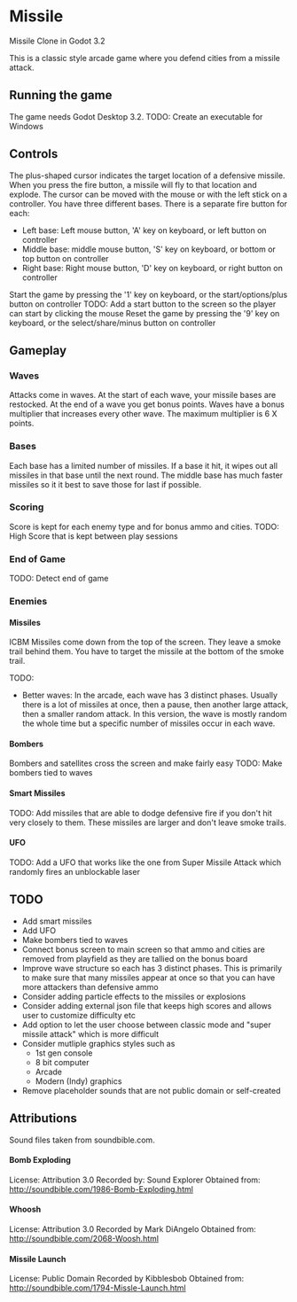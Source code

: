 # Missile
Missile Clone in Godot 3.2

This is a classic style arcade game where you defend cities from a missile attack.

## Running the game
The game needs Godot Desktop 3.2. 
TODO: Create an executable for Windows

## Controls
The plus-shaped cursor indicates the target location of a defensive missile. When you press the fire button, a missile will fly to that location and explode.
The cursor can be moved with the mouse or with the left stick on a controller.
You have three different bases. There is a separate fire button for each:

- Left base: Left mouse button, 'A' key on keyboard, or left button on controller
- Middle base: middle mouse button, 'S' key on keyboard, or bottom or top button on controller
- Right base: Right mouse button, 'D' key on keyboard, or right button on controller

Start the game by pressing the '1' key on keyboard, or the start/options/plus button on controller
TODO: Add a start button to the screen so the player can start by clicking the mouse
Reset the game by pressing the '9' key on keyboard, or the select/share/minus button on controller

## Gameplay
### Waves
Attacks come in waves. At the start of each wave, your missile bases are restocked. 
At the end of a wave you get bonus points.
Waves have a bonus multiplier that increases every other wave. The maximum multiplier is 6 X points.

### Bases
Each base has a limited number of missiles. If a base it hit, it wipes out all missiles in that base until the next round.
The middle base has much faster missiles so it it best to save those for last if possible.

### Scoring
Score is kept for each enemy type and for bonus ammo and cities.
TODO: High Score that is kept between play sessions

### End of Game
TODO: Detect end of game

### Enemies
#### Missiles
ICBM Missiles come down from the top of the screen. They leave a smoke trail behind them. You have to target the missile at the bottom of the smoke trail.

TODO: 
- Better waves: In the arcade, each wave has 3 distinct phases. Usually there is a lot of missiles at once, then a pause, then another large attack, then a smaller random attack.
In this version, the wave is mostly random the whole time but a specific number of missiles occur in each wave.

#### Bombers
Bombers and satellites cross the screen and make fairly easy 
TODO: Make bombers tied to waves

#### Smart Missiles
TODO: Add missiles that are able to dodge defensive fire if you don't hit very closely to them. These missiles are larger and don't leave smoke trails.

#### UFO
TODO: Add a UFO that works like the one from Super Missile Attack which randomly fires an unblockable laser


## TODO
- Add smart missiles
- Add UFO
- Make bombers tied to waves
- Connect bonus screen to main screen so that ammo and cities are removed from playfield as they are tallied on the bonus board
- Improve wave structure so each has 3 distinct phases. This is primarily to make sure that many missiles appear at once so that you can have more attackers than defensive ammo
- Consider adding particle effects to the missiles or explosions
- Consider adding external json file that keeps high scores and allows user to customize difficulty etc
- Add option to let the user choose between classic mode and "super missile attack" which is more difficult
- Consider mutliple graphics styles such as
  - 1st gen console
  - 8 bit computer
  - Arcade
  - Modern (Indy) graphics
- Remove placeholder sounds that are not public domain or self-created

## Attributions
Sound files taken from soundbible.com.
#### Bomb Exploding
License: Attribution 3.0
Recorded by: Sound Explorer
Obtained from: http://soundbible.com/1986-Bomb-Exploding.html

#### Whoosh
License: Attribution 3.0
Recorded by Mark DiAngelo 
Obtained from: http://soundbible.com/2068-Woosh.html

#### Missile Launch
License: Public Domain
Recorded by Kibblesbob 
Obtained from: http://soundbible.com/1794-Missle-Launch.html